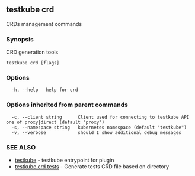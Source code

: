 ## testkube crd

CRDs management commands

### Synopsis

CRD generation tools

```
testkube crd [flags]
```

### Options

```
  -h, --help   help for crd
```

### Options inherited from parent commands

```
  -c, --client string      Client used for connecting to testkube API one of proxy|direct (default "proxy")
  -s, --namespace string   kubernetes namespace (default "testkube")
  -v, --verbose            should I show additional debug messages
```

### SEE ALSO

* [testkube](testkube.md)	 - testkube entrypoint for plugin
* [testkube crd tests](testkube_crd_tests.md)	 - Generate tests CRD file based on directory

